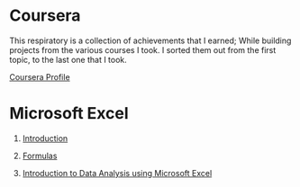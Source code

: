 # Coursera

This respiratory is a collection of achievements that I earned; While building projects 
from the various courses I took. I sorted them out from the first topic, to the last one that I took.
     
 [Coursera Profile](https://www.coursera.org/user/bddbaa1343eecdcf92f237128602c464) 


# Microsoft Excel
 1. [Introduction](https://www.coursera.org/account/accomplishments/verify/YU2FB3RMTT9L)

 2. [Formulas](https://www.coursera.org/learn/using-basic-formulas-functions-microsoft-excel/home/week/1)
  
 3. [Introduction to Data Analysis using Microsoft Excel](https://www.coursera.org/account/accomplishments/verify/3672NRFFMNAG)
